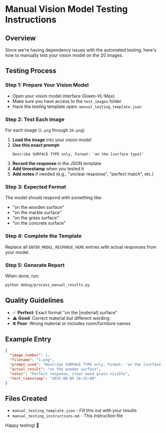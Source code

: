 # Manual Vision Model Testing Instructions

## Overview
Since we're having dependency issues with the automated testing, here's how to manually test your vision model on the 20 images.

## Testing Process

### Step 1: Prepare Your Vision Model
- Open your vision model interface (Qwen-VL-Max)
- Make sure you have access to the `test_images` folder
- Have the testing template open: `manual_testing_template.json`

### Step 2: Test Each Image
For each image (`1.png` through `20.png`):

1. **Load the image** into your vision model
2. **Use this exact prompt**: 
   ```
   Describe SURFACE TYPE only, Format: 'on the [surface type]'
   ```
3. **Record the response** in the JSON template
4. **Add timestamp** when you tested it
5. **Add notes** if needed (e.g., "unclear response", "perfect match", etc.)

### Step 3: Expected Format
The model should respond with something like:
- "on the wooden surface"
- "on the marble surface"  
- "on the grass surface"
- "on the concrete surface"

### Step 4: Complete the Template
Replace all `ENTER_MODEL_RESPONSE_HERE` entries with actual responses from your model.

### Step 5: Generate Report
When done, run:
```bash
python debug/process_manual_results.py
```

## Quality Guidelines
- ✅ **Perfect**: Exact format "on the [material] surface"
- ⚠️ **Good**: Correct material but different wording
- ❌ **Poor**: Wrong material or includes room/furniture names

## Example Entry
```json
{
  "image_number": 1,
  "filename": "1.png",
  "prompt_used": "Describe SURFACE TYPE only, Format: 'on the [surface type]'",
  "actual_result": "on the wooden surface",
  "notes": "Perfect response, clear wood grain visible",
  "test_timestamp": "2025-08-05 16:15:00"
}
```

## Files Created
- `manual_testing_template.json` - Fill this out with your results
- `manual_testing_instructions.md` - This instruction file

Happy testing! 🧪
